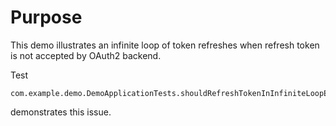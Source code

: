 # Purpose

This demo illustrates an infinite loop of token refreshes when refresh token is not accepted by OAuth2 backend.

Test

```
com.example.demo.DemoApplicationTests.shouldRefreshTokenInInfiniteLoopEvenWhenRefreshReturnsError
```

demonstrates this issue.

